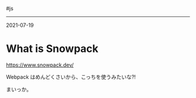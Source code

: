 #js 

---
2021-07-19

# What is Snowpack

https://www.snowpack.dev/

Webpack はめんどくさいから、こっちを使うみたいな?!

まいっか。
